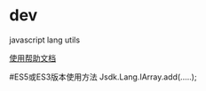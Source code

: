 # dev
javascript lang utils

[使用帮助文档](http://htmlpreview.github.io/?https://github.com/sdaiweiy/jsdk-lang/blob/master/documentation/index.html)

#ES5或ES3版本使用方法
Jsdk.Lang.IArray.add(.....);
